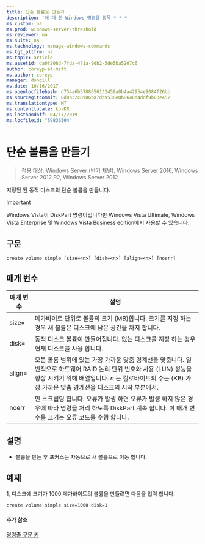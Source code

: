 ```yaml
---
title: 단순 볼륨을 만들기
description: '에 대 한 Windows 명령을 항목 * * *- '
ms.custom: na
ms.prod: windows-server-threshold
ms.reviewer: na
ms.suite: na
ms.technology: manage-windows-commands
ms.tgt_pltfrm: na
ms.topic: article
ms.assetid: da0f208d-7fda-471a-9db2-5de5ba5207c6
author: coreyp-at-msft
ms.author: coreyp
manager: dongill
ms.date: 10/16/2017
ms.openlocfilehash: d754a6b5788656132459a0b4a42954e9084f26bb
ms.sourcegitcommit: 0d0b32c8986ba7db9536e0b8648d4ddf9b03e452
ms.translationtype: MT
ms.contentlocale: ko-KR
ms.lasthandoff: 04/17/2019
ms.locfileid: "59836504"
---
```

# <a name="create-volume-simple"></a>단순 볼륨을 만들기

>적용 대상: Windows Server (반기 채널), Windows Server 2016, Windows Server 2012 R2, Windows Server 2012

지정된 된 동적 디스크의 단순 볼륨을 만듭니다.  
  
> [!IMPORTANT]  
> Windows Vista이 DiskPart 명령이입니다만 Windows Vista Ultimate, Windows Vista Enterprise 및 Windows Vista Business edition에서 사용할 수 있습니다.  
  
  
  
## <a name="syntax"></a>구문  
  
```  
create volume simple [size=<n>] [disk=<n>] [align=<n>] [noerr]  
```  
  
## <a name="parameters"></a>매개 변수  
  
|매개 변수|설명|  
|-------|--------|  
|size\=<n>|메가바이트 단위로 볼륨의 크기 \(MB\)합니다. 크기를 지정 하는 경우 새 볼륨은 디스크에 남은 공간을 차지 합니다.|  
|disk\=<n>|동적 디스크 볼륨이 만들어집니다. 없는 디스크를 지정 하는 경우 현재 디스크를 사용 합니다.|  
|align\=<n>|모든 볼륨 범위에 있는 가장 가까운 맞춤 경계선을 맞춥니다. 일반적으로 하드웨어 RAID 논리 단위 번호와 사용 \(LUN\) 성능을 향상 시키기 위해 배열입니다. *n* 는 킬로바이트의 수는 \(KB\) 가장 가까운 맞춤 경계선을 디스크의 시작 부분에서.|  
|noerr|만 스크립팅 합니다. 오류가 발생 하면 오류가 발생 하지 않은 경우에 따라 명령을 처리 하도록 DiskPart 계속 합니다. 이 매개 변수를 크기는 오류 코드를 수행 합니다.|  
  
## <a name="remarks"></a>설명  
  
-   볼륨을 만든 후 포커스는 자동으로 새 볼륨으로 이동 합니다.  
  
## <a name="BKMK_examples"></a>예제  
1, 디스크에 크기가 1000 메가바이트의 볼륨을 만들려면 다음을 입력 합니다.  
  
```  
create volume simple size=1000 disk=1  
```  
  
#### <a name="additional-references"></a>추가 참조  
[명령줄 구문 키](command-line-syntax-key.md)  
  

  

